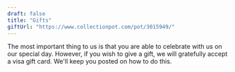 ```yaml
---
draft: false
title: "Gifts"
giftUrl: "https://www.collectionpot.com/pot/3015949/"
---
```


The most important thing to us is that you are able to celebrate with us on our special day. However, if you wish to give a gift, we will gratefully accept a visa gift card. We'll keep you posted on how to do this.

